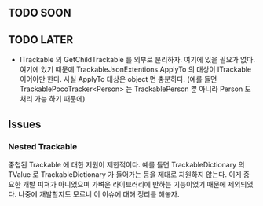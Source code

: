 ## TODO SOON

## TODO LATER

 - ITrackable 의 GetChildTrackable 를 외부로 분리하자. 여기에 있을 필요가 없다.
   여기에 있기 때문에 TrackableJsonExtentions.ApplyTo 의 대상이 ITrackable 이어야만 한다.
   사실 ApplyTo 대상은 object 면 충분하다.
   (예를 들면 TrackablePocoTracker\<Person\>
    는 TrackablePerson 뿐 아니라 Person 도 처리 가능 하기 때문에)

## Issues

### Nested Trackable

  중첩된 Trackable 에 대한 지원이 제한적이다.
  예를 들면 TrackableDictionary 의 TValue 로 TrackableDictionary 가 들어가는 등을 제대로 지원하지 않는다.
  이게 중요한 개발 피쳐가 아니었으며 가벼운 라이브러리에 반하는 기능이었기 때문에 제외되었다.
  나중에 개발할지도 모르니 이 이슈에 대해 정리를 해놓자.
